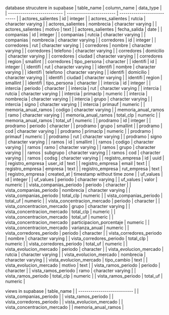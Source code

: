database strucutere in supabase
| table_name                  | column_name              | data_type                   |
| --------------------------- | ------------------------ | --------------------------- |
| actores_salientes           | id                       | integer                     |
| actores_salientes           | rutcia                   | character varying           |
| actores_salientes           | nombrecia                | character varying           |
| actores_salientes           | motivo                   | text                        |
| actores_salientes           | fecha_salida             | date                        |
| companias                   | id                       | integer                     |
| companias                   | rutcia                   | character varying           |
| companias                   | nombrecia                | character varying           |
| corredores                  | id                       | integer                     |
| corredores                  | rut                      | character varying           |
| corredores                  | nombre                   | character varying           |
| corredores                  | telefono                 | character varying           |
| corredores                  | domicilio                | character varying           |
| corredores                  | ciudad                   | character varying           |
| corredores                  | region                   | smallint                    |
| corredores                  | tipo_persona             | character                   |
| identifi                    | id                       | integer                     |
| identifi                    | rut                      | character varying           |
| identifi                    | nombre                   | character varying           |
| identifi                    | telefono                 | character varying           |
| identifi                    | domicilio                | character varying           |
| identifi                    | ciudad                   | character varying           |
| identifi                    | region                   | smallint                    |
| identifi                    | tipo_persona             | character                   |
| intercia                    | id                       | integer                     |
| intercia                    | periodo                  | character                   |
| intercia                    | rut                      | character varying           |
| intercia                    | rutcia                   | character varying           |
| intercia                    | primaclp                 | numeric                     |
| intercia                    | nombrecia                | character varying           |
| intercia                    | grupo                    | character varying           |
| intercia                    | signo                    | character varying           |
| intercia                    | primauf                  | numeric                     |
| memoria_anual_ramos         | codigo                   | character varying           |
| memoria_anual_ramos         | ramo                     | character varying           |
| memoria_anual_ramos         | total_clp                | numeric                     |
| memoria_anual_ramos         | total_uf                 | numeric                     |
| prodramo                    | id                       | integer                     |
| prodramo                    | periodo                  | character                   |
| prodramo                    | grupo                    | smallint                    |
| prodramo                    | cod                      | character varying           |
| prodramo                    | primaclp                 | numeric                     |
| prodramo                    | primauf                  | numeric                     |
| prodramo                    | rut                      | character varying           |
| prodramo                    | signo                    | character varying           |
| ramos                       | id                       | smallint                    |
| ramos                       | codigo                   | character varying           |
| ramos                       | ramo                     | character varying           |
| ramos                       | grupo                    | character varying           |
| ramos                       | subgrupo                 | character varying           |
| ramos                       | cod                      | character varying           |
| ramos                       | codsg                    | character varying           |
| registro_empresa            | id                       | uuid                        |
| registro_empresa            | user_id                  | text                        |
| registro_empresa            | email                    | text                        |
| registro_empresa            | empresa                  | text                        |
| registro_empresa            | rut_empresa              | text                        |
| registro_empresa            | created_at               | timestamp without time zone |
| uf_values                   | id                       | integer                     |
| uf_values                   | periodo                  | character varying           |
| uf_values                   | valor                    | numeric                     |
| vista_companias_periodo     | periodo                  | character                   |
| vista_companias_periodo     | nombrecia                | character varying           |
| vista_companias_periodo     | total_clp                | numeric                     |
| vista_companias_periodo     | total_uf                 | numeric                     |
| vista_concentracion_mercado | periodo                  | character                   |
| vista_concentracion_mercado | grupo                    | character varying           |
| vista_concentracion_mercado | total_clp                | numeric                     |
| vista_concentracion_mercado | total_uf                 | numeric                     |
| vista_concentracion_mercado | participacion_porcentaje | numeric                     |
| vista_concentracion_mercado | varianza_anual           | numeric                     |
| vista_corredores_periodo    | periodo                  | character                   |
| vista_corredores_periodo    | nombre                   | character varying           |
| vista_corredores_periodo    | total_clp                | numeric                     |
| vista_corredores_periodo    | total_uf                 | numeric                     |
| vista_evolucion_mercado     | periodo                  | character                   |
| vista_evolucion_mercado     | rutcia                   | character varying           |
| vista_evolucion_mercado     | nombrecia                | character varying           |
| vista_evolucion_mercado     | tipo_cambio              | text                        |
| vista_evolucion_mercado     | motivo                   | text                        |
| vista_ramos_periodo         | periodo                  | character                   |
| vista_ramos_periodo         | ramo                     | character varying           |
| vista_ramos_periodo         | total_clp                | numeric                     |
| vista_ramos_periodo         | total_uf                 | numeric                     |



views in supabase
| table_name                  |
| --------------------------- |
| vista_companias_periodo     |
| vista_ramos_periodo         |
| vista_corredores_periodo    |
| vista_evolucion_mercado     |
| vista_concentracion_mercado |
| memoria_anual_ramos         |